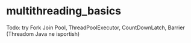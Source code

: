 # multithreading_basics

Todo: try Fork Join Pool, ThreadPoolExecutor, CountDownLatch, Barrier (Threadom Java ne isportish)
